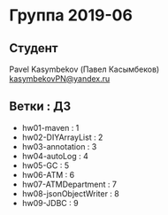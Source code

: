 # Группа 2019-06

## Студент 
Pavel Kasymbekov (Павел Касымбеков)<br>
[kasymbekovPN@yandex.ru]()

## Ветки : ДЗ
* hw01-maven : 1 
* hw02-DIYArrayList : 2
* hw03-annotation : 3
* hw04-autoLog : 4
* hw05-GC : 5
* hw06-ATM : 6
* hw07-ATMDepartment : 7
* hw08-jsonObjectWriter : 8
* hw09-JDBC : 9
